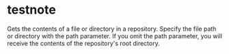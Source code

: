 # testnote

Gets the contents of a file or directory in a repository. Specify the file path or directory with the path parameter. If you omit the path parameter, you will receive the contents of the repository's root directory.